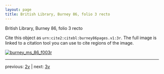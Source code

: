 ```yaml
---
layout: page
title: British Library, Burney 86, folio 3 recto
---
```


British Library, Burney 86, folio 3 recto

Cite this object as `urn:cite2:citebl:burney86pages.v1:3r`.  The full image is linked to a citation tool you can use to cite regions of the image.

[![burney_ms_86_f003r](http://www.homermultitext.org/iipsrv?IIIF=/project/homer/pyramidal/deepzoom/citebl/burney86imgs/v1/burney_ms_86_f003r.tif/full/800,/0/default.jpg)](http://www.homermultitext.org/ict2/?urn=urn:cite2:citebl:burney86imgs.v1:burney_ms_86_f003r) 

---

previous:  [2v](../2v/) | next: [3v](../3v/)